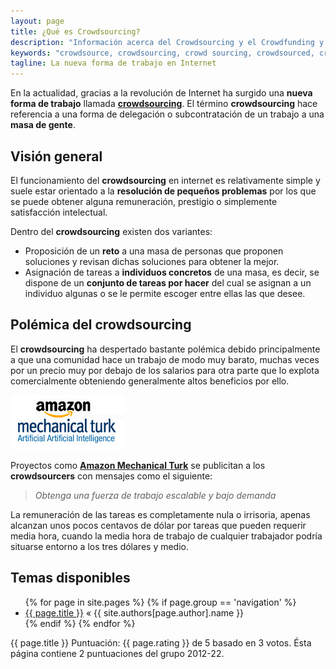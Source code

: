 ```yaml
---
layout: page
title: ¿Qué es Crowdsourcing?
description: "Información acerca del Crowdsourcing y el Crowdfunding y sus diferencias."
keywords: "crowdsource, crowdsourcing, crowd sourcing, crowdsourced, crowdfunding, crowd funding, mechanical turk, subcontratación en masa, financiación en masa, masa social, financiación colectiva, turco mecánico"
tagline: La nueva forma de trabajo en Internet
---
```



En la actualidad, gracias a la revolución de Internet ha surgido una **nueva forma de trabajo**
llamada [**crowdsourcing**](http://es.wikipedia.org/wiki/Crowdsourcing). El término **crowdsourcing** hace referencia a una forma de delegación 
o subcontratación de un trabajo a una **masa de gente**.

Visión general
--------------
El funcionamiento del **crowdsourcing** en internet es relativamente simple y suele estar orientado
a la **resolución de pequeños problemas** por los que se puede obtener alguna remuneración, prestigio
o simplemente satisfacción intelectual.

Dentro del **crowdsourcing** existen dos variantes:

+ Proposición de un **reto** a una masa de personas que proponen soluciones y revisan dichas soluciones para obtener la mejor.
+ Asignación de tareas a **individuos concretos** de una masa, es decir, se dispone de un **conjunto de tareas por hacer** del cual se asignan a un individuo algunas o se le permite escoger entre ellas las que desee.

Polémica del **crowdsourcing**
--------------------------
El **crowdsourcing** ha despertado bastante polémica debido principalmente a que una comunidad hace un trabajo de modo muy barato,
muchas veces por un precio muy por debajo de los salarios para otra parte que lo explota comercialmente obteniendo generalmente
altos beneficios por ello.

<div class="row">
	<div class="span4">
		<img src="assets/img/amazon_mechanical_turk.gif" alt="Logo de Amazon Mechanical Turk" title="Logo de Amazon Mechanical Turk" />
	</div>
	<div class="span10">
		<p>Proyectos como <a href="https://www.mturk.com"><strong>Amazon Mechanical Turk</strong></a> se publicitan a los <strong>crowdsourcers</strong> con mensajes como el siguiente:</p>
		<blockquote>
		<p><em>Obtenga una fuerza de trabajo escalable y bajo demanda</em></p>
		</blockquote>
	</div>
</div>

La remuneración de las tareas es completamente nula o irrisoria, apenas alcanzan unos pocos centavos
de dólar por tareas que pueden requerir media hora, cuando la media hora de trabajo de cualquier trabajador podría situarse entorno a
los tres dólares y medio.


## Temas disponibles

<ul class="posts">
  {% for page in site.pages %}
    {% if page.group == 'navigation' %}
    <li><a href="{{ BASE_PATH }}{{ page.url }}">{{ page.title }}</a> &laquo; <span>{{ site.authors[page.author].name }}</span></li>
    {% endif %}
  {% endfor %}
</ul>

<div class="hreview-aggregate">
   <span class="item">
     <span class="fn">{{ page.title }}</span>
   </span>
   <span class="rating">
	Puntuación: <span class="average">{{ page.rating }}</span> de <span class="best">5</span>
   </span>
   basado en <span class="votes">3</span> votos. Ésta página contiene 
<span class="count">2</span> puntuaciones del grupo 2012-22.
</div>